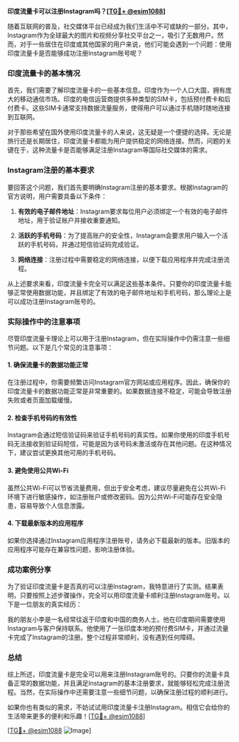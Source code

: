 **印度流量卡可以注册Instagram吗？[[TG💪+ @esim1088](https://t.me/s/esim1088)]**

随着互联网的普及，社交媒体平台已经成为我们生活中不可或缺的一部分。其中，Instagram作为全球最大的图片和视频分享社交平台之一，吸引了无数用户。然而，对于一些居住在印度或其他国家的用户来说，他们可能会遇到一个问题：使用印度流量卡是否能够成功注册Instagram账号呢？

### 印度流量卡的基本情况

首先，我们需要了解印度流量卡的一些基本信息。印度作为一个人口大国，拥有庞大的移动通信市场。印度的电信运营商提供多种类型的SIM卡，包括预付费卡和后付费卡。这些SIM卡通常支持数据流量服务，使得用户可以通过手机随时随地连接到互联网。

对于那些希望在国外使用印度流量卡的人来说，这无疑是一个便捷的选择。无论是旅行还是长期居住，印度流量卡都能为用户提供稳定的网络连接。然而，问题的关键在于，这种流量卡是否能够满足注册Instagram等国际社交媒体的需求。

### Instagram注册的基本要求

要回答这个问题，我们首先要明确Instagram注册的基本要求。根据Instagram的官方说明，用户需要具备以下条件：

1. **有效的电子邮件地址**：Instagram要求每位用户必须绑定一个有效的电子邮件地址，用于验证账户并接收重要通知。
   
2. **活跃的手机号码**：为了提高账户的安全性，Instagram会要求用户输入一个活跃的手机号码，并通过短信验证码完成验证。

3. **网络连接**：注册过程中需要稳定的网络连接，以便下载应用程序并完成注册流程。

从上述要求来看，印度流量卡完全可以满足这些基本条件。只要你的印度流量卡能够正常使用数据功能，并且绑定了有效的电子邮件地址和手机号码，那么理论上是可以成功注册Instagram账号的。

### 实际操作中的注意事项

尽管印度流量卡理论上可以用于注册Instagram，但在实际操作中仍需注意一些细节问题。以下是几个常见的注意事项：

#### 1. 确保流量卡的数据功能正常

在注册过程中，你需要频繁访问Instagram官方网站或应用程序。因此，确保你的印度流量卡的数据功能正常是非常重要的。如果数据连接不稳定，可能会导致注册失败或者页面加载缓慢。

#### 2. 检查手机号码的有效性

Instagram会通过短信验证码来验证手机号码的真实性。如果你使用的印度手机号码无法接收到验证码短信，可能是因为该号码未激活或存在其他问题。在这种情况下，建议尝试更换其他可用的手机号码。

#### 3. 避免使用公共Wi-Fi

虽然公共Wi-Fi可以节省流量费用，但出于安全考虑，建议尽量避免在公共Wi-Fi环境下进行敏感操作，如注册账户或修改密码。因为公共Wi-Fi可能存在安全隐患，容易导致个人信息泄露。

#### 4. 下载最新版本的应用程序

如果你选择通过Instagram应用程序注册账号，请务必下载最新的版本。旧版本的应用程序可能存在兼容性问题，影响注册体验。

### 成功案例分享

为了验证印度流量卡是否真的可以注册Instagram，我特意进行了实测。结果表明，只要按照上述步骤操作，完全可以用印度流量卡顺利注册Instagram账号。以下是一位朋友的真实经历：

我的朋友小李是一名经常往返于印度和中国的商务人士。他在印度期间需要使用Instagram与客户保持联系。他使用了一张印度本地的预付费SIM卡，并通过流量卡完成了Instagram的注册。整个过程非常顺利，没有遇到任何障碍。

### 总结

综上所述，印度流量卡是完全可以用来注册Instagram账号的。只要你的流量卡具备正常的数据功能，并且满足Instagram的基本注册要求，就能够轻松完成注册流程。当然，在实际操作中还需要注意一些细节问题，以确保注册过程的顺利进行。

如果你也有类似的需求，不妨试试用印度流量卡注册Instagram。相信它会给你的生活带来更多的便利和乐趣！[[TG💪+ @esim1088](https://t.me/s/esim1088)]

[[TG💪+ @esim1088](https://t.me/s/esim1088) ![Image](https://i.postimg.cc/4NQfJmqS/Snipaste-2025-05-13-00-14-12.png)]